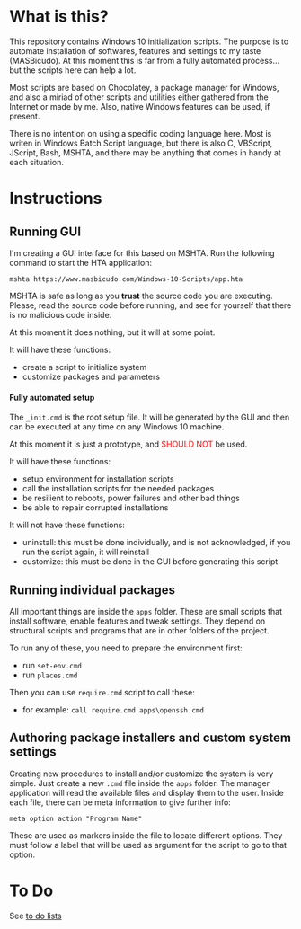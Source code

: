 What is this?
=============

This repository contains Windows 10 initialization scripts.
The purpose is to automate installation of softwares, features and settings to my taste (MASBicudo).
At this moment this is far from a fully automated process... but the scripts here can help a lot.

Most scripts are based on Chocolatey, a package manager for Windows,
and also a miriad of other scripts and utilities either gathered from the Internet or made by me.
Also, native Windows features can be used, if present.

There is no intention on using a specific coding language here.
Most is writen in Windows Batch Script language, but there is also C, VBScript, JScript, Bash, MSHTA,
and there may be anything that comes in handy at each situation.


Instructions
============

## Running GUI

I'm creating a GUI interface for this based on MSHTA.
Run the following command to start the HTA application:

    mshta https://www.masbicudo.com/Windows-10-Scripts/app.hta

MSHTA is safe as long as you **trust** the source code you are executing.
Please, read the source code before running, and see for yourself that there is no malicious code inside.

At this moment it does nothing, but it will at some point.

It will have these functions:
- create a script to initialize system
- customize packages and parameters

#### Fully automated setup

The `_init.cmd` is the root setup file.
It will be generated by the GUI and then can be executed at any time on any Windows 10 machine.

At this moment it is just a prototype, and <font color="red">SHOULD NOT</font> be used.

It will have these functions:
- setup environment for installation scripts
- call the installation scripts for the needed packages
- be resilient to reboots, power failures and other bad things
- be able to repair corrupted installations

It will not have these functions:
- uninstall: this must be done individually, and is not acknowledged, if you run the script again, it will reinstall
- customize: this must be done in the GUI before generating this script

## Running individual packages

All important things are inside the `apps` folder. These are small scripts that install software, enable features and tweak settings.
They depend on structural scripts and programs that are in other folders of the project.

To run any of these, you need to prepare the environment first:
- run `set-env.cmd`
- run `places.cmd`

Then you can use `require.cmd` script to call these:
- for example: `call require.cmd apps\openssh.cmd`


## Authoring package installers and custom system settings

Creating new procedures to install and/or customize the system is very simple.
Just create a new `.cmd` file inside the `apps` folder.
The manager application will read the available files and display them to the user.
Inside each file, there can be meta information to give further info:

    meta option action "Program Name"

These are used as markers inside the file to locate different options.
They must follow a label that will be used as argument for the script
to go to that option.

To Do
=====

See [to do lists](todo.md)
